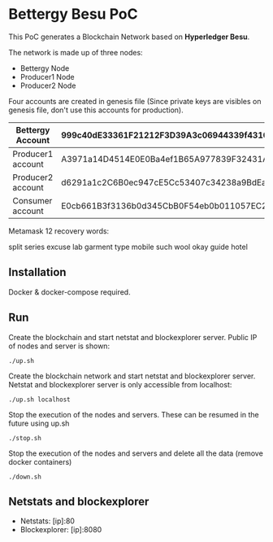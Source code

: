 # Bettergy Besu PoC

This PoC generates a Blockchain Network based on **Hyperledger Besu**.

The network is made up of three nodes: 
- Bettergy Node
- Producer1 Node
- Producer2 Node

Four accounts are created in genesis file (Since private keys are visibles on genesis file, don't use this accounts for production).

Bettergy Account | 999c40dE33361F21212F3D39A3c06944339f4310
--- | ---
Producer1 account | A3971a14D4514E0E0Ba4ef1B65A977839F32431A
Producer2 account | d6291a1c2C6B0ec947cE5Cc53407c34238a9BdEa
Consumer account | E0cb661B3f3136b0d345CbB0F54eb0b011057EC2

Metamask 12 recovery words: 

split series excuse lab garment type mobile such wool okay guide hotel

## Installation
Docker & docker-compose required.

## Run

Create the blockchain and start netstat and blockexplorer server. Public IP of nodes and server is shown:
```
./up.sh
```

Create the blockchain network and start netstat and blockexplorer server. Netstat and blockexplorer server is only accessible from localhost:
```
./up.sh localhost
```

Stop the execution of the nodes and servers. These can be resumed in the future using up.sh
```
./stop.sh
```

Stop the execution of the nodes and servers and delete all the data (remove docker containers)
```
./down.sh
```

## Netstats and blockexplorer

- Netstats: [ip]:80
- Blockexplorer: [ip]:8080